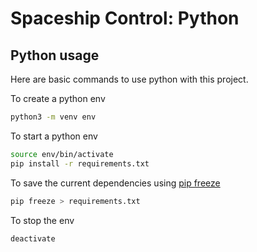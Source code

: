 # Spaceship Control: Python

## Python usage

Here are basic commands to use python with this project.

To create a python env

```zsh
python3 -m venv env
```

To start a python env

```zsh
source env/bin/activate
pip install -r requirements.txt
```

To save the current dependencies using [pip freeze](https://pip.pypa.io/en/stable/cli/pip_freeze/)

```zsh
pip freeze > requirements.txt
```

To stop the env

```zsh
deactivate
```
